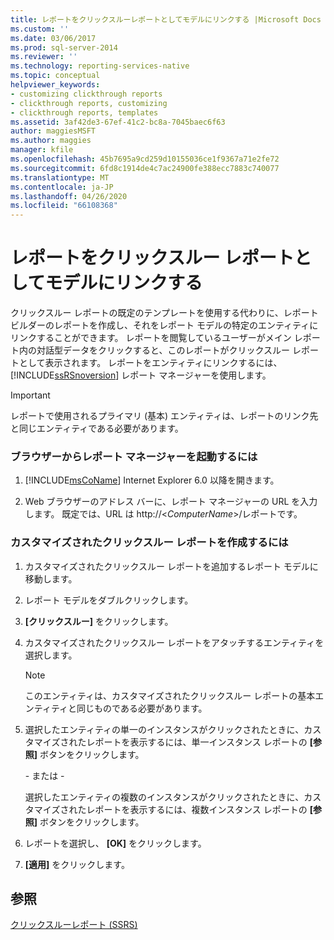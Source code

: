 ```yaml
---
title: レポートをクリックスルーレポートとしてモデルにリンクする |Microsoft Docs
ms.custom: ''
ms.date: 03/06/2017
ms.prod: sql-server-2014
ms.reviewer: ''
ms.technology: reporting-services-native
ms.topic: conceptual
helpviewer_keywords:
- customizing clickthrough reports
- clickthrough reports, customizing
- clickthrough reports, templates
ms.assetid: 3af42de3-67ef-41c2-bc8a-7045baec6f63
author: maggiesMSFT
ms.author: maggies
manager: kfile
ms.openlocfilehash: 45b7695a9cd259d10155036ce1f9367a71e2fe72
ms.sourcegitcommit: 6fd8c1914de4c7ac24900fe388ecc7883c740077
ms.translationtype: MT
ms.contentlocale: ja-JP
ms.lasthandoff: 04/26/2020
ms.locfileid: "66108368"
---
```

# <a name="link-a-report-to-a-model-as-a-clickthrough-report"></a>レポートをクリックスルー レポートとしてモデルにリンクする
  クリックスルー レポートの既定のテンプレートを使用する代わりに、レポート ビルダーのレポートを作成し、それをレポート モデルの特定のエンティティにリンクすることができます。 レポートを閲覧しているユーザーがメイン レポート内の対話型データをクリックすると、このレポートがクリックスルー レポートとして表示されます。 レポートをエンティティにリンクするには、 [!INCLUDE[ssRSnoversion](../includes/ssrsnoversion-md.md)] レポート マネージャーを使用します。  
  
> [!IMPORTANT]  
>  レポートで使用されるプライマリ (基本) エンティティは、レポートのリンク先と同じエンティティである必要があります。  
  
### <a name="to-start-report-manager-from-a-browser"></a>ブラウザーからレポート マネージャーを起動するには  
  
1.  [!INCLUDE[msCoName](../includes/msconame-md.md)] Internet Explorer 6.0 以降を開きます。  
  
2.  Web ブラウザーのアドレス バーに、レポート マネージャーの URL を入力します。 既定では、URL は http://\<*ComputerName*>/レポートです。  
  
### <a name="to-create-a-customized-clickthrough-report"></a>カスタマイズされたクリックスルー レポートを作成するには  
  
1.  カスタマイズされたクリックスルー レポートを追加するレポート モデルに移動します。  
  
2.  レポート モデルをダブルクリックします。  
  
3.  **[クリックスルー]** をクリックします。  
  
4.  カスタマイズされたクリックスルー レポートをアタッチするエンティティを選択します。  
  
    > [!NOTE]  
    >  このエンティティは、カスタマイズされたクリックスルー レポートの基本エンティティと同じものである必要があります。  
  
5.  選択したエンティティの単一のインスタンスがクリックされたときに、カスタマイズされたレポートを表示するには、単一インスタンス レポートの **[参照]** ボタンをクリックします。  
  
     \- または -  
  
     選択したエンティティの複数のインスタンスがクリックされたときに、カスタマイズされたレポートを表示するには、複数インスタンス レポートの **[参照]** ボタンをクリックします。  
  
6.  レポートを選択し、 **[OK]** をクリックします。  
  
7.  **[適用]** をクリックします。  
  
## <a name="see-also"></a>参照  
 [クリックスルーレポート &#40;SSRS&#41;](reports/clickthrough-reports-ssrs.md)  
  
  

